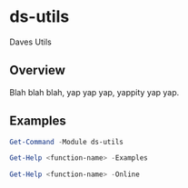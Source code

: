 # ds-utils
Daves Utils

## Overview

Blah blah blah, yap yap yap, yappity yap yap.

## Examples

```powershell
Get-Command -Module ds-utils

Get-Help <function-name> -Examples

Get-Help <function-name> -Online
```
